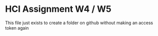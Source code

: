 # HCI Assignment W4 / W5

This file just exists to create a folder on github without making an access token again
